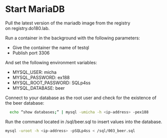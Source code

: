 # Start MariaDB
  
Pull the latest version of the mariadb image from the registry on registry.do180.lab. 
  
Run a container in the background with the following parameters:

- Give the container the name of testql
- Publish port 3306

And set the following environment variables:

- MYSQL_USER: micha
- MYSQL_PASSWORD: ex188
- MYSQL_ROOT_PASSWORD: SQLp4ss
- MYSQL_DATABASE: beer

Connect to your database as the root user and check for the existence of the beer database:

```bash
  echo “show databases;” | mysql -umicha -h <ip-address> -pex188
```

Run the command located in /sql/beer.sql to insert values into the database.

```bash
mysql -uroot -h <ip-address> -pSQLp4ss < /sql/003_beer.sql
```
